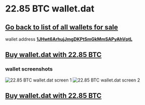 # 22.85 BTC wallet.dat

## [Go back to list of all wallets for sale](https://mady2077.github.io/walletBTC/)

wallet address **[1JHwt6ArhujJmgDKPtSmGkMmSAPyAhVptL](https://www.blockchain.com/btc/address/1JHwt6ArhujJmgDKPtSmGkMmSAPyAhVptL)**

## [Buy wallet.dat with 22.85 BTC](https://satoshidisk.com/pay/CBJB6j)

### wallet screenshots

![22.85 BTC wallet.dat screen 1](https://i.imgur.com/rtuYOii.png)
![22.85 BTC wallet.dat screen 2](https://i.imgur.com/89D1g3e.png)

## [Buy wallet.dat with 22.85 BTC](https://satoshidisk.com/pay/CBJB6j)